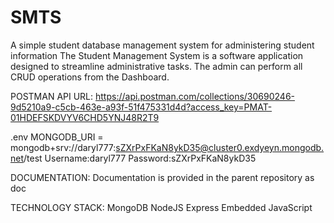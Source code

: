 # SMTS
A simple student database management system for administering student information
The Student Management System is a software application designed to streamline administrative tasks.
The admin can perform all CRUD operations from the Dashboard.


POSTMAN API URL: https://api.postman.com/collections/30690246-9d5210a9-c5cb-463e-a93f-51f475331d4d?access_key=PMAT-01HDEFSKDVYV6CHD5YNJ48R2T9

.env
MONGODB_URI = mongodb+srv://daryl777:sZXrPxFKaN8ykD35@cluster0.exdyeyn.mongodb.net/test
Username:daryl777
Password:sZXrPxFKaN8ykD35

DOCUMENTATION: Documentation is provided in the parent repository as doc

TECHNOLOGY STACK:
MongoDB
NodeJS
Express
Embedded JavaScript
